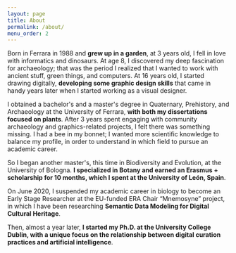 ```yaml
---
layout: page
title: About
permalink: /about/
menu_order: 2
---
```


Born in Ferrara in 1988 and **grew up in a garden**, at 3 years old, I fell in love with informatics and dinosaurs. At age 8, I discovered my deep fascination for archaeology; that was the period I realized that I wanted to work with ancient stuff, green things, and computers. At 16 years old, I started drawing digitally, **developing some graphic design skills** that came in handy years later when I started working as a visual designer.

I obtained a bachelor's and a master's degree in Quaternary, Prehistory, and Archaeology at the University of Ferrara, **with both my dissertations focused on plants**. After 3 years spent engaging with community archaeology and graphics-related projects, I felt there was something missing. I had a bee in my bonnet; I wanted more scientific knowledge to balance my profile, in order to understand in which field to pursue an academic career.

So I began another master's, this time in Biodiversity and Evolution, at the University of Bologna. **I specialized in Botany and earned an Erasmus + scholarship for 10 months, which I spent at the University of León, Spain**.

On June 2020, I suspended my academic career in biology to become an Early Stage Researcher at the EU-funded ERA Chair “Mnemosyne” project, in which I have been researching **Semantic Data Modeling for Digital Cultural Heritage**.

Then, almost a year later, **I started my Ph.D. at the University College Dublin, with a unique focus on the relationship between digital curation practices and artificial intelligence**.
